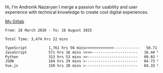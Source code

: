 Hi, I'm Andronik Nazaryan
I merge a passion for usability and user experience with technical knowledge to create cool digital experiences.

[My Gitlab](https://gitlab.com/anridev24)

<!--START_SECTION:waka-->

```txt
From: 28 March 2020 - To: 16 August 2025

Total Time: 3,474 hrs 22 mins

TypeScript          1,761 hrs 56 mins>>>>>>>>>>>>>------------   50.71 %
JavaScript          571 hrs 16 mins >>>>---------------------   16.44 %
Python              313 hrs 53 mins >>-----------------------   09.03 %
JSON                164 hrs 29 mins >------------------------   04.73 %
Vue.js              150 hrs 20 mins >------------------------   04.33 %
```

<!--END_SECTION:waka-->
